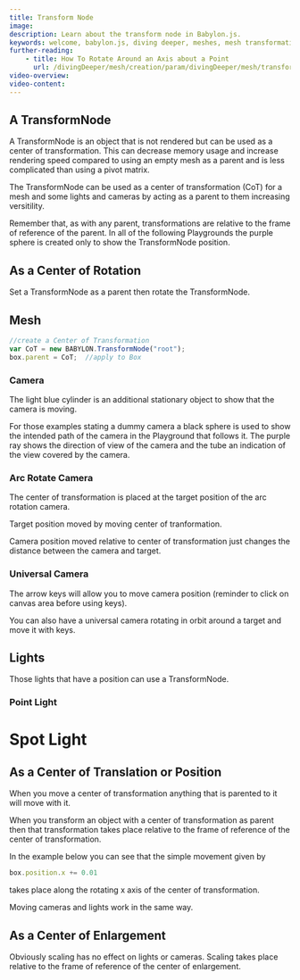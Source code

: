```yaml
---
title: Transform Node
image: 
description: Learn about the transform node in Babylon.js.
keywords: welcome, babylon.js, diving deeper, meshes, mesh transformation, transformation, parent, pivot, transform node
further-reading:
    - title: How To Rotate Around an Axis about a Point
      url: /divingDeeper/mesh/creation/param/divingDeeper/mesh/transforms/parent_pivot/pivot
video-overview:
video-content:
---
```


## A TransformNode

A TransformNode is an object that is not rendered but can be used as a center of transformation. This can decrease memory usage and increase rendering speed compared to using an empty mesh as a parent and is less complicated than using a pivot matrix.

The TransformNode can be used as a center of transformation (CoT) for a mesh and some lights and cameras by acting as a parent to them increasing versitility.

Remember that, as with any parent, transformations are relative to the frame of reference of the parent.
In all of the following Playgrounds the purple sphere is created only to show the TransformNode position. 

## As a Center of Rotation

Set a TransformNode as a parent then rotate the TransformNode.

## Mesh

```javascript
//create a Center of Transformation
var CoT = new BABYLON.TransformNode("root"); 
box.parent = CoT;  //apply to Box
```
<Playground id="#2JKA91" title="Center of Transform At Box Center" description="Simple example of the center of transform at a box center." image=""/>
<Playground id="#2JKA91#1" title="Center of Transform Offset" description="Simple example of a center of transform offset." image=""/>
<Playground id="#2JKA91#2" title="Box Rotating about its Local Axes" description="Simple example of a box rotating about its local axes." image=""/>

### Camera 
The light blue cylinder is an additional stationary object to show that the camera is moving.

For those examples stating a dummy camera a black sphere is used to show the intended path of the camera in the Playground that follows it. The purple ray shows the direction of view of the camera and the tube an indication of the view covered by the camera.

### Arc Rotate Camera
The center of transformation is placed at the target position of the arc rotation camera.  
<Playground id="#PP962K#1" title="Rotating Dummy Camera" description="Simple example of a rotating dummy camera." image=""/>
<Playground id="#2JKA91#4" title="Rotating Arc Camera" description="Simple example of a rotating arc camera." image=""/>

Target position moved by moving center of tranformation.  
<Playground id="#PP962K#2" title="Rotating Dummy Camera" description="Simple example of a rotating dummy camera." image=""/>
<Playground id="#2JKA91#5" title="Rotating Arc Camera" description="Simple example of a rotating arc camera." image=""/>

Camera position moved relative to center of transformation just changes the distance between the camera and target.  
<Playground id="#PP962K#3" title="Rotating Dummy Camera" description="Simple example of a rotating dummy camera." image=""/>
<Playground id="#2JKA91#6" title="Rotating Arc Camera" description="Simple example of a rotating arc camera." image=""/>

### Universal Camera
The arrow keys will allow you to move camera position (reminder to click on canvas area before using keys).  
<Playground id="#2JKA91#8" title="Rotating Universal Camera 1" description="Simple example of a rotating universal camera." image=""/>

You can also have a universal camera rotating in orbit around a target and move it with keys.  
<Playground id="#2JKA91#9" title="Rotating Universal Camera 2" description="Simple example of a rotating universal camera." image=""/>

## Lights
Those lights that have a position can use a TransformNode.

### Point Light
<Playground id="#2JKA91#10" title="Rotating Point Light" description="Simple example of a rotating point light." image=""/>

# Spot Light
<Playground id="#2JKA91#11" title="Rotating Spot Light" description="Simple example of a rotating spot light." image=""/>

## As a Center of Translation or Position

When you move a center of transformation anything that is parented to it will move with it.

When you transform an object with a center of transformation as parent then that transformation takes place relative to the frame of reference of the center of transformation. 

In the example below you can see that the simple movement given by

```javascript
box.position.x += 0.01
``` 
takes place along the rotating x axis of the center of transformation.

<Playground id="#2JKA91#12" title="Box Translation" description="Simple example of a box translation." image=""/>

Moving cameras and lights work in the same way.

## As a Center of Enlargement

Obviously scaling has no effect on lights or cameras. Scaling takes place relative to the frame of reference of the center of enlargement.

<Playground id="#2JKA91#13" title="Box Scaling" description="Simple example of box scaling." image=""/> 